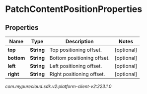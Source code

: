 # PatchContentPositionProperties


## Properties

| Name | Type | Description | Notes |
| ------------ | ------------- | ------------- | ------------- |
| **top** | **String** | Top positioning offset. |  [optional] |
| **bottom** | **String** | Bottom positioning offset. |  [optional] |
| **left** | **String** | Left positioning offset. |  [optional] |
| **right** | **String** | Right positioning offset. |  [optional] |




_com.mypurecloud.sdk.v2:platform-client-v2:223.1.0_
